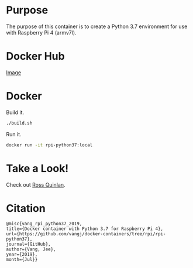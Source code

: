 # Purpose

The purpose of this container is to create a Python 3.7 environment for use with Raspberry Pi 4 (armv7l).

# Docker Hub

[Image](https://hub.docker.com/r/vangjee/rpi-python37)

# Docker

Build it.

```bash
./build.sh
```

Run it.

```bash
docker run -it rpi-python37:local
```

# Take a Look!

Check out [Ross Quinlan](https://en.wikipedia.org/wiki/Ross_Quinlan).

# Citation

```
@misc{vang_rpi_python37_2019, 
title={Docker container with Python 3.7 for Raspberry Pi 4}, 
url={https://github.com/vangj/docker-containers/tree/rpi/rpi-python37}, 
journal={GitHub},
author={Vang, Jee}, 
year={2019}, 
month={Jul}}
```
